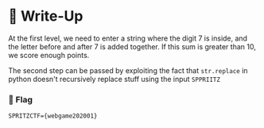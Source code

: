 # 🔑 Write-Up

At the first level, we need to enter a string where the digit 7 is inside, and the letter before and after 7 is added together. If this sum is greater than 10, we score enough points.

The second step can be passed by exploiting the fact that `str.replace` in python doesn't recursively replace stuff using the input `SPPRIITZ`

### 🚩 Flag

```plaintext
SPRITZCTF={webgame202001}
```